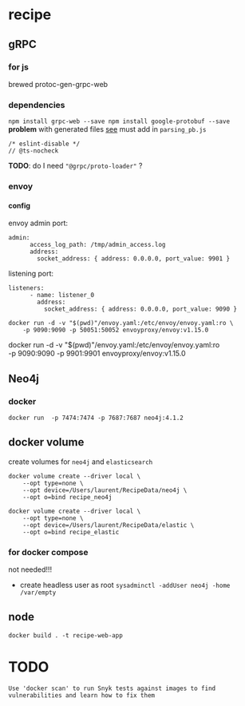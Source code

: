 # recipe


## gRPC
### for js
brewed protoc-gen-grpc-web
### dependencies
`
npm install grpc-web --save
npm install google-protobuf --save
`    
**problem** with generated files [see](https://github.com/grpc/grpc-web/issues/447)
must add in `parsing_pb.js`
```
/* eslint-disable */
// @ts-nocheck
``` 
**TODO**: do I need `"@grpc/proto-loader"` ?


### envoy
#### config
envoy admin port:
```
admin:
      access_log_path: /tmp/admin_access.log
      address:
        socket_address: { address: 0.0.0.0, port_value: 9901 }
```
listening port:
```
listeners:
      - name: listener_0
        address:
          socket_address: { address: 0.0.0.0, port_value: 9090 }
```


```
docker run -d -v "$(pwd)"/envoy.yaml:/etc/envoy/envoy.yaml:ro \
    -p 9090:9090 -p 50051:50052 envoyproxy/envoy:v1.15.0
```    

docker run -d -v "$(pwd)"/envoy.yaml:/etc/envoy/envoy.yaml:ro \
-p 9090:9090 -p 9901:9901 envoyproxy/envoy:v1.15.0

## Neo4j
### docker
```
docker run  -p 7474:7474 -p 7687:7687 neo4j:4.1.2
```

## docker volume
create volumes for `neo4j` and `elasticsearch`
```
docker volume create --driver local \
    --opt type=none \
    --opt device=/Users/laurent/RecipeData/neo4j \
    --opt o=bind recipe_neo4j

docker volume create --driver local \
    --opt type=none \
    --opt device=/Users/laurent/RecipeData/elastic \
    --opt o=bind recipe_elastic

```

### for docker compose
not needed!!!
- create headless user
  as root `sysadminctl -addUser neo4j -home /var/empty`


## node
`docker build . -t recipe-web-app`


# TODO
`Use 'docker scan' to run Snyk tests against images to find vulnerabilities and learn how to fix them`

